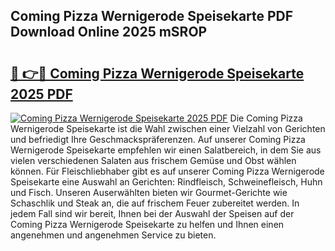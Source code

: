 ## Coming Pizza Wernigerode Speisekarte PDF Download Online 2025 mSROP

# <h2><a href="http://gc9l415.nevu.top/?p=Coming+Pizza+Wernigerode+Speisekarte">🔗 👉🔴 Coming Pizza Wernigerode Speisekarte 2025 PDF</a></h2>

[![Coming Pizza Wernigerode Speisekarte 2025 PDF](https://i.imgur.com/dBaPXMq.png)](http://gc9l415.nevu.top/?p=Coming+Pizza+Wernigerode+Speisekarte)
Die Coming Pizza Wernigerode Speisekarte ist die Wahl zwischen einer Vielzahl von Gerichten und befriedigt Ihre Geschmackspräferenzen. Auf unserer Coming Pizza Wernigerode Speisekarte empfehlen wir einen Salatbereich, in dem Sie aus vielen verschiedenen Salaten aus frischem Gemüse und Obst wählen können. Für Fleischliebhaber gibt es auf unserer Coming Pizza Wernigerode Speisekarte eine Auswahl an Gerichten: Rindfleisch, Schweinefleisch, Huhn und Fisch. Unseren Auserwählten bieten wir Gourmet-Gerichte wie Schaschlik und Steak an, die auf frischem Feuer zubereitet werden. In jedem Fall sind wir bereit, Ihnen bei der Auswahl der Speisen auf der Coming Pizza Wernigerode Speisekarte zu helfen und Ihnen einen angenehmen und angenehmen Service zu bieten.
